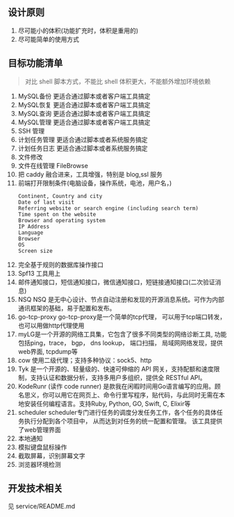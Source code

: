 ## 设计原则

1. 尽可能小的体积(功能扩充时，体积是重用的)
2. 尽可能简单的使用方式

## 目标功能清单

> 对比 shell 脚本方式，不能比 shell 体积更大，不能额外增加环境依赖
 
1. MySQL备份 更适合通过脚本或者客户端工具搞定
2. MySQL恢复 更适合通过脚本或者客户端工具搞定
3. MySQL查询 更适合通过脚本或者客户端工具搞定
4. MySQL管理 更适合通过脚本或者客户端工具搞定
5. SSH 管理
6. 计划任务管理  更适合通过脚本或者系统服务搞定
7. 计划任务日志  更适合通过脚本或者系统服务搞定
8. 文件修改
9. 文件在线管理 FileBrowse
10. 把 caddy 融合进来，工具增强，特别是 blog,ssl 服务
11. 前端打开限制条件(电脑设备，操作系统，电池，用户名，)
    ```
    Continent, Country and city
    Date of last visit
    Referring website or search engine (including search term)
    Time spent on the website
    Browser and operating system
    IP Address
    Language
    Browser
    OS
    Screen size
    ```
12. 完全基于规则的数据库操作接口
13. Spf13 工具用上
14. 邮件通知接口，短信通知接口，微信通知接口，短链接通知接口(二次验证消息)
15. NSQ 	NSQ 是无中心设计、节点自动注册和发现的开源消息系统。可作为内部通讯框架的基础，易于配置和发布。
16. go-tcp-proxy 	go-tcp-proxy是一个简单的tcp代理， 可以用于tcp端口转发， 也可以用做http代理使用
17. myLG是一个开源的网络工具集，它包含了很多不同类型的网络诊断工具, 功能包括ping，trace， bgp， dns lookup， 端口扫描， 局域网网络发现，提供web界面, tcpdump等
18. cow 使用二级代理；支持多种协议：sock5、http
19. Tyk 是一个开源的、轻量级的、快速可伸缩的 API 网关，支持配额和速度限制，支持认证和数据分析，支持多用户多组织，提供全 RESTful API。
20. KodeRunr (读作 code runner) 是款我在闲暇时间用Go语言编写的应用。顾名思义，你可以用它在网页上、命令行里写程序，贴代码，与此同时无需在本地安装任何编程语言。支持Ruby, Python, GO, Swift, C, Elixir等
21. scheduler scheduler专门进行任务的调度分发任务工作，各个任务的具体任务执行分配到各个项目中， 从而达到对任务的统一配置和管理。 该工具提供了web管理界面
22. 本地通知
23. 模拟键盘鼠标操作
24. 截取屏幕，识别屏幕文字
25. 浏览器环境检测

## 开发技术相关

见 service/README.md